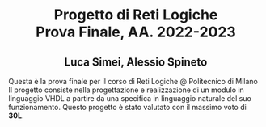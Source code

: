 # <div align="center"> Progetto di Reti Logiche </div> <div align="center"> Prova Finale, AA. 2022-2023 </div>
## <div align="center"> Luca Simei, Alessio Spineto </div>

Questa è la prova finale per il corso di Reti Logiche @ Politecnico di Milano
Il progetto consiste nella progettazione e realizzazione di un modulo in linguaggio VHDL a partire da una specifica in linguaggio naturale del suo funzionamento.
Questo progetto è stato valutato con il massimo voto di **30L**.
